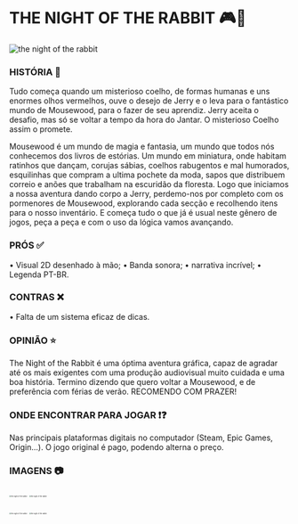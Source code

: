 

# THE NIGHT OF THE RABBIT 🎮🐇

![the night of the rabbit](https://1.bp.blogspot.com/-m_RicnHv0CY/UflrfMsY_EI/AAAAAAAATx8/cZGYvsvvt1s/s1600/uma+carta+um+ritual+uma+criatura+com+poderes+inimaginaveis+sendo+invocada.jpg)



### HISTÓRIA 📖

Tudo começa quando um misterioso coelho, de formas humanas e uns enormes olhos vermelhos, ouve o desejo de Jerry e o leva para o fantástico mundo de Mousewood, para o fazer de seu aprendiz. Jerry aceita o desafio, mas só se voltar a tempo da hora do Jantar. O misterioso Coelho assim o promete.

Mousewood é um mundo de magia e fantasia, um mundo que todos nós conhecemos dos livros de estórias. Um mundo em miniatura, onde habitam ratinhos que dançam, corujas sábias, coelhos rabugentos e mal humorados, esquilinhas que compram a ultima pochete da moda, sapos que distribuem correio e anões que trabalham na escuridão da floresta. Logo que iniciamos a nossa aventura dando corpo a Jerry, perdemo-nos por completo com os pormenores de Mousewood, explorando cada secção e recolhendo itens para o nosso inventário. E começa tudo o que já é usual neste gênero de jogos, peça a peça e com o uso da lógica vamos avançando.



### PRÓS ✅

• Visual 2D desenhado à mão;
• Banda sonora;
• narrativa incrível;
• Legenda PT-BR.



### CONTRAS ❌

• Falta de um sistema eficaz de dicas.



### OPINIÃO ⭐

The Night of the Rabbit é uma óptima aventura gráfica, capaz de agradar até os mais exigentes com uma produção audiovisual muito cuidada e uma boa história. Termino dizendo que quero voltar a Mousewood, e de preferência com férias de verão. RECOMENDO COM PRAZER!



### ONDE ENCONTRAR PARA JOGAR ❗❓

Nas principais plataformas digitais no computador (Steam, Epic Games, Origin...). O jogo original é pago, podendo alterna o preço.



### IMAGENS 📷



<img src="https://cdn.akamai.steamstatic.com/steam/apps/230820/ss_b5f92a174c9f5e9b704a979589fa06751c7c3794.1920x1080.jpg?t=1578499642 =100x20" alt="the night of the rabbit" style="zoom:20%;"/> <img src="https://cdn.akamai.steamstatic.com/steam/apps/230820/ss_2cec56ae7cbeaf26533165b967b0c5681d8a1b86.1920x1080.jpg?t=1578499642 =100x20" alt="the night of the rabbit" style="zoom:20%;"/> 

<img src="https://cdn.akamai.steamstatic.com/steam/apps/230820/ss_5aa0941b6405e4974d252bcfb449b46b4beef155.1920x1080.jpg?t=1578499642 =100x20" alt="the night of the rabbit" style="zoom:20%;"/> <img src="https://cdn.akamai.steamstatic.com/steam/apps/230820/ss_4e94691e8ec747c463a467ba03e98fc7946dae9a.1920x1080.jpg?t=1578499642 =100x20" alt="the night of the rabbit" style="zoom:20%;"/> 
